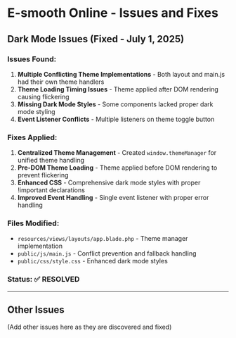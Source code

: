 # E-smooth Online - Issues and Fixes

## Dark Mode Issues (Fixed - July 1, 2025)

### Issues Found:
1. **Multiple Conflicting Theme Implementations** - Both layout and main.js had their own theme handlers
2. **Theme Loading Timing Issues** - Theme applied after DOM rendering causing flickering
3. **Missing Dark Mode Styles** - Some components lacked proper dark mode styling
4. **Event Listener Conflicts** - Multiple listeners on theme toggle button

### Fixes Applied:
1. **Centralized Theme Management** - Created `window.themeManager` for unified theme handling
2. **Pre-DOM Theme Loading** - Theme applied before DOM rendering to prevent flickering
3. **Enhanced CSS** - Comprehensive dark mode styles with proper !important declarations
4. **Improved Event Handling** - Single event listener with proper error handling

### Files Modified:
- `resources/views/layouts/app.blade.php` - Theme manager implementation
- `public/js/main.js` - Conflict prevention and fallback handling
- `public/css/style.css` - Enhanced dark mode styles

### Status: ✅ RESOLVED

---

## Other Issues

(Add other issues here as they are discovered and fixed)
